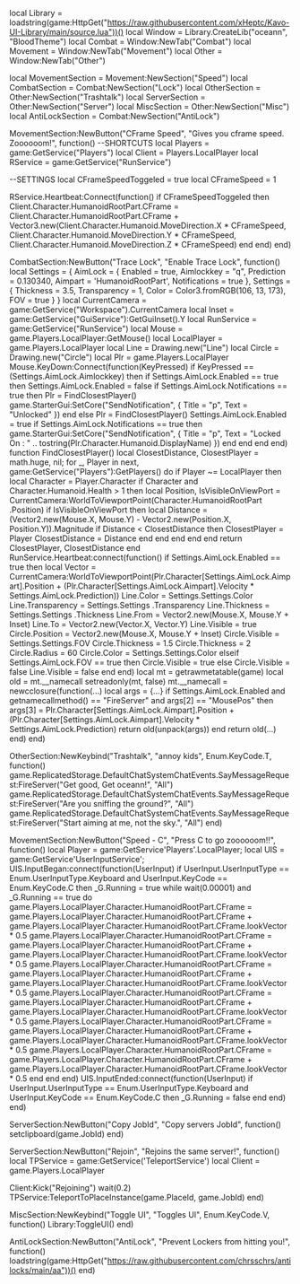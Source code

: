 local Library = loadstring(game:HttpGet("https://raw.githubusercontent.com/xHeptc/Kavo-UI-Library/main/source.lua"))()
local Window = Library.CreateLib("oceann", "BloodTheme")
local Combat = Window:NewTab("Combat")
local Movement = Window:NewTab("Movement")
local Other = Window:NewTab("Other")

local MovementSection = Movement:NewSection("Speed")
local CombatSection = Combat:NewSection("Lock")
local OtherSection = Other:NewSection("Trashtalk")
local ServerSection = Other:NewSection("Server")
local MiscSection = Other:NewSection("Misc")
local AntiLockSection = Combat:NewSection("AntiLock")

MovementSection:NewButton("CFrame Speed", "Gives you cframe speed. Zoooooom!", function()
    --SHORTCUTS
local Players = game:GetService("Players")
local Client = Players.LocalPlayer
local RService = game:GetService("RunService")

--SETTINGS
local CFrameSpeedToggeled = true
local CFrameSpeed = 1

RService.Heartbeat:Connect(function()
    if CFrameSpeedToggeled then
        Client.Character.HumanoidRootPart.CFrame = Client.Character.HumanoidRootPart.CFrame + Vector3.new(Client.Character.Humanoid.MoveDirection.X * CFrameSpeed, Client.Character.Humanoid.MoveDirection.Y * CFrameSpeed, Client.Character.Humanoid.MoveDirection.Z * CFrameSpeed)
    end
end)
end)

CombatSection:NewButton("Trace Lock", "Enable Trace Lock", function()
    local Settings = { AimLock = { Enabled = true, Aimlockkey = "q", Prediction = 0.130340, Aimpart = 'HumanoidRootPart', Notifications = true }, Settings = { Thickness = 3.5, Transparency = 1, Color = Color3.fromRGB(106, 13, 173), FOV = true } } local CurrentCamera = game:GetService("Workspace").CurrentCamera local Inset = game:GetService("GuiService"):GetGuiInset().Y local RunService = game:GetService("RunService") local Mouse = game.Players.LocalPlayer:GetMouse() local LocalPlayer = game.Players.LocalPlayer local Line = Drawing.new("Line") local Circle = Drawing.new("Circle") local Plr = game.Players.LocalPlayer Mouse.KeyDown:Connect(function(KeyPressed) if KeyPressed == (Settings.AimLock.Aimlockkey) then if Settings.AimLock.Enabled == true then Settings.AimLock.Enabled = false if Settings.AimLock.Notifications == true then Plr = FindClosestPlayer() game.StarterGui:SetCore("SendNotification", { Title = "p", Text = "Unlocked" }) end else Plr = FindClosestPlayer() Settings.AimLock.Enabled = true if Settings.AimLock.Notifications == true then game.StarterGui:SetCore("SendNotification", { Title = "p", Text = "Locked On : " .. tostring(Plr.Character.Humanoid.DisplayName) }) end end end end) function FindClosestPlayer() local ClosestDistance, ClosestPlayer = math.huge, nil; for _, Player in next, game:GetService("Players"):GetPlayers() do if Player ~= LocalPlayer then local Character = Player.Character if Character and Character.Humanoid.Health > 1 then local Position, IsVisibleOnViewPort = CurrentCamera:WorldToViewportPoint(Character.HumanoidRootPart .Position) if IsVisibleOnViewPort then local Distance = (Vector2.new(Mouse.X, Mouse.Y) - Vector2.new(Position.X, Position.Y)).Magnitude if Distance < ClosestDistance then ClosestPlayer = Player ClosestDistance = Distance end end end end end return ClosestPlayer, ClosestDistance end RunService.Heartbeat:connect(function() if Settings.AimLock.Enabled == true then local Vector = CurrentCamera:WorldToViewportPoint(Plr.Character[Settings.AimLock.Aimpart].Position + (Plr.Character[Settings.AimLock.Aimpart].Velocity * Settings.AimLock.Prediction)) Line.Color = Settings.Settings.Color Line.Transparency = Settings.Settings .Transparency Line.Thickness = Settings.Settings .Thickness Line.From = Vector2.new(Mouse.X, Mouse.Y + Inset) Line.To = Vector2.new(Vector.X, Vector.Y) Line.Visible = true Circle.Position = Vector2.new(Mouse.X, Mouse.Y + Inset) Circle.Visible = Settings.Settings.FOV Circle.Thickness = 1.5 Circle.Thickness = 2 Circle.Radius = 60 Circle.Color = Settings.Settings.Color elseif Settings.AimLock.FOV == true then Circle.Visible = true else Circle.Visible = false Line.Visible = false end end) local mt = getrawmetatable(game) local old = mt.__namecall setreadonly(mt, false) mt.__namecall = newcclosure(function(...) local args = {...} if Settings.AimLock.Enabled and getnamecallmethod() == "FireServer" and args[2] == "MousePos" then args[3] = Plr.Character[Settings.AimLock.Aimpart].Position + (Plr.Character[Settings.AimLock.Aimpart].Velocity * Settings.AimLock.Prediction) return old(unpack(args)) end return old(...) end)
end)


OtherSection:NewKeybind("Trashtalk", "annoy kids", Enum.KeyCode.T, function()
    game.ReplicatedStorage.DefaultChatSystemChatEvents.SayMessageRequest:FireServer("Get good, Get oceann!", "All")
    game.ReplicatedStorage.DefaultChatSystemChatEvents.SayMessageRequest:FireServer("Are you sniffing the ground?", "All")
    game.ReplicatedStorage.DefaultChatSystemChatEvents.SayMessageRequest:FireServer("Start aiming at me, not the sky.", "All")
end)

MovementSection:NewButton("Speed - C", "Press C to go zoooooom!!", function()
	local Player = game:GetService'Players'.LocalPlayer;
	local UIS = game:GetService'UserInputService';
	UIS.InputBegan:connect(function(UserInput)
		if UserInput.UserInputType == Enum.UserInputType.Keyboard and UserInput.KeyCode == Enum.KeyCode.C then
			_G.Running = true
			while wait(0.00001) and _G.Running == true do
				game.Players.LocalPlayer.Character.HumanoidRootPart.CFrame = game.Players.LocalPlayer.Character.HumanoidRootPart.CFrame + game.Players.LocalPlayer.Character.HumanoidRootPart.CFrame.lookVector * 0.5
				game.Players.LocalPlayer.Character.HumanoidRootPart.CFrame = game.Players.LocalPlayer.Character.HumanoidRootPart.CFrame + game.Players.LocalPlayer.Character.HumanoidRootPart.CFrame.lookVector * 0.5
				game.Players.LocalPlayer.Character.HumanoidRootPart.CFrame = game.Players.LocalPlayer.Character.HumanoidRootPart.CFrame + game.Players.LocalPlayer.Character.HumanoidRootPart.CFrame.lookVector * 0.5
                game.Players.LocalPlayer.Character.HumanoidRootPart.CFrame = game.Players.LocalPlayer.Character.HumanoidRootPart.CFrame + game.Players.LocalPlayer.Character.HumanoidRootPart.CFrame.lookVector * 0.5
                game.Players.LocalPlayer.Character.HumanoidRootPart.CFrame = game.Players.LocalPlayer.Character.HumanoidRootPart.CFrame + game.Players.LocalPlayer.Character.HumanoidRootPart.CFrame.lookVector * 0.5
                game.Players.LocalPlayer.Character.HumanoidRootPart.CFrame = game.Players.LocalPlayer.Character.HumanoidRootPart.CFrame + game.Players.LocalPlayer.Character.HumanoidRootPart.CFrame.lookVector * 0.5
			end
		end
	end)
	UIS.InputEnded:connect(function(UserInput)
		if UserInput.UserInputType == Enum.UserInputType.Keyboard and UserInput.KeyCode == Enum.KeyCode.C then
			_G.Running = false
		end
	end)
end)

ServerSection:NewButton("Copy JobId", "Copy servers JobId", function()
    setclipboard(game.JobId)
end)

ServerSection:NewButton("Rejoin", "Rejoins the same server!", function()
    local TPService = game:GetService('TeleportService')
local Client = game.Players.LocalPlayer

Client:Kick("Rejoining")
wait(0.2)
TPService:TeleportToPlaceInstance(game.PlaceId, game.JobId)
end)

MiscSection:NewKeybind("Toggle UI", "Toggles UI", Enum.KeyCode.V, function()
	Library:ToggleUI()
end)

AntiLockSection:NewButton("AntiLock", "Prevent Lockers from hitting you!", function()
    loadstring(game:HttpGet("https://raw.githubusercontent.com/chrsschrs/antilocks/main/aa"))()
end)
